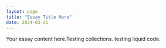 ```yaml
---
layout: page  
title: "Essay Title Here"
date: 2024-03-21
---
```

Your essay content here.Testing collections. testing liquid code.
